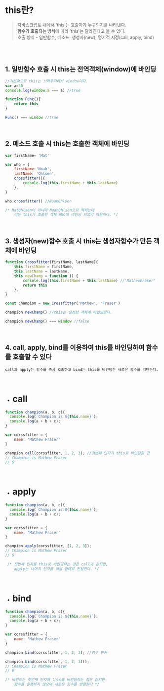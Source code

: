 # this란?
> 자바스크립트 내에서 'this'는 호출자가 누구인지를 나타낸다.  
> **함수가 호출되는 방식**에 따라 'this'는 달라진다고 볼 수 있다.  
> 호출 방식 - 일반함수, 메소드, 생성자(new), 명시적 지정(call, apply, bind)

<br/>
<br/>

## 1. 일반함수 호출 시 this는 전역객체(window)에 바인딩
```javascript
//기본적으로 this는 브라우저에서 window이다.
var a=30
console.log(window.a === a) //true

function Func(){
    return this
}

Func() === window //true
```
<br/>

## 2. 메소드 호출 시 this는 호출한 객체에 바인딩
```javascript
var firstName= 'Mat'

var who = {
    firstName:'Noah',
    lastName: 'Ohlsen',
    crossfitter(){
        console.log(this.firstName + this.lastName)
    },
}

who.crossfitter() //NoahOhlsen

/* MatOhlsen이 아니라 NoahOhlsen으로 찍히는데 
    이는 this가 호출한 객체 Who에 바인딩 되었기 때문이다. */
```
<br/>

## 3. 생성자(new)함수 호출 시 this는 생성자함수가 만든 객체에 바인딩
```javascript
function Crossfitter(firstName, lastName){
    this.firstName = firstName,
    this.lastName = lastName,
    this.newChamp = function () {
        console.log(this.firstName + this.lastName) //'MathewFraser'
        return this
    },
}

const champion = new Crossfitter('Mathew', 'Fraser')

champion.newChamp() //this는 생성한 객체에 바인딩한다.

champion.newChamp() === window //false
```
<br/>

## 4. call, apply, bind를 이용하여 this를 바인딩하여 함수를 호출할 수 있다
    call과 apply는 함수를 즉시 호출하고 bind는 this를 바인딩한 새로운 함수를 리턴한다.
<br/> 

* # call
```javascript
function champion(a, b, c){
  console.log(`Champion is ${this.name}`);
  console.log(a + b + c);
}

var corssfitter = {
    name: 'Mathew Fraser'
}

champion.call(corssfitter, 1, 2, 3); //첫번째 인자가 this로 바인딩할 값
// Champion is Mathew Fraser
// 6
```
<br/>

* # apply
```javascript
function champion(a, b, c){
  console.log(`Champion is ${this.name}`);
  console.log(a + b + c);
}

var corssfitter = {
    name: 'Mathew Fraser'
}

champion.apply(corssfitter, [1, 2, 3]);
// Champion is Mathew Fraser
// 6

 /* 첫번째 인자를 this로 바인딩하는 것은 call과 같지만,
    apply는 나머지 인자를 배열 형태로 전달한다. */
```
<br/>

* # bind
```javascript
function champion(a, b, c){
  console.log(`Champion is ${this.name}`);
  console.log(a + b + c);
}

var corssfitter = {
    name: 'Mathew Fraser'
}

champion.bind(corssfitter, 1, 2, 3); //함수 반환

champion.bind(corssfitter, 1, 2, 3)();
// Champion is Mathew Fraser
// 6 

/* 바인드는 첫번째 인자에 this를 바인딩하는 점은 같지만 
    함수를 실행하지 않으며 새로운 함수를 반환한다 */
```